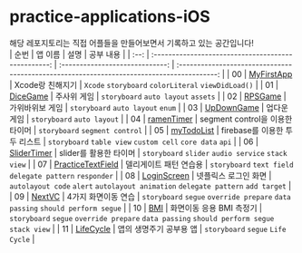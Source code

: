 # practice-applications-iOS

해당 레포지토리는 직접 어플들을 만들어보면서 기록하고 있는 공간입니다!
<br>
| 순번 | 앱 이름 | 설명 | 공부 내용 |
| :--: | :-------------------------------------------------: | :-----------------------------: | :----------------------------------------------------------------------------------------: |
| 00 | <a href="./MyFirstApp">MyFirstApp</a> | Xcode랑 친해지기 | `Xcode` `storyboard` `colorLiteral` `viewDidLoad()` |
| 01 | <a href="./DiceGame">DiceGame</a> | 주사위 게임 | `storyboard` `auto layout` `assets` |
| 02 | <a href="./RPSGame">RPSGame</a> | 가위바위보 게임 | `storyboard` `auto layout` `enum` |
| 03 | <a href="./UpDownGame">UpDownGame</a> | 업다운 게임 | `storyboard` `auto layout` |
| 04 | <a href="./ramenTimer/">ramenTimer</a> | segment control을 이용한 타이머 | `storyboard` `segment control` |
| 05 | <a href="./myTodoList">myTodoList</a> | firebase를 이용한 투두 리스트 | `storyboard` `table view` `custom cell` `core data` `api` |
| 06 | <a href="./SliderTimer">SliderTimer</a> | slider를 활용한 타이머 | `storyboard` `slider` `audio service` `stack view` |
| 07 | <a href="./PracticeTextField">PracticeTextField</a> | 델리게이트 패턴 연습용 | `storyboard` `text field` `delegate pattern` `responder` |
| 08 | <a href="./LoginScreen">LoginScreen</a> | 넷플릭스 로그인 화면 | `autolayout code` `alert` `autolayout animation` `delegate pattern` `add target` |
| 09 | <a href="./NextVC">NextVC</a> | 4가지 화면이동 연습 | `storyboard` `segue` `override prepare` `data passing` `should perform segue` |
| 10 | <a href="./BMI">BMI</a> | 화면이동 응용 BMI 측정기 | `storyboard` `segue` `override prepare` `data passing` `should perform segue` `stack view` |
| 11 | <a href="./LifeCycle">LifeCycle</a> | 앱의 생명주기 공부용 앱 | `storyboard` `segue` `Life Cycle` |
